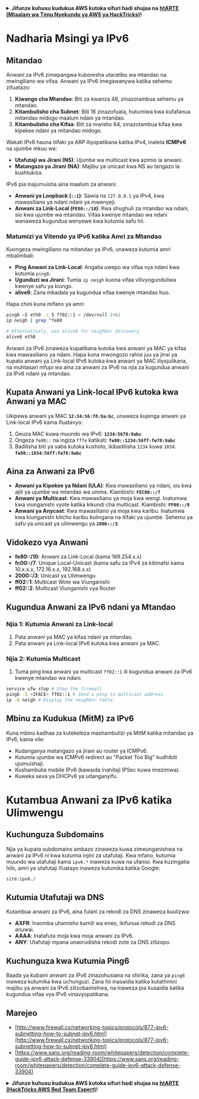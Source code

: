 <details>

<summary><strong>Jifunze kuhusu kudukua AWS kutoka sifuri hadi shujaa na</strong> <a href="https://training.hacktricks.xyz/courses/arte"><strong>htARTE (Mtaalam wa Timu Nyekundu ya AWS ya HackTricks)</strong></a><strong>!</strong></summary>

Njia nyingine za kusaidia HackTricks:

* Ikiwa unataka kuona **kampuni yako ikionekana kwenye HackTricks** au **kupakua HackTricks kwa muundo wa PDF** Angalia [**MPANGO WA KUJIUNGA**](https://github.com/sponsors/carlospolop)!
* Pata [**swag rasmi ya PEASS & HackTricks**](https://peass.creator-spring.com)
* Gundua [**Familia ya PEASS**](https://opensea.io/collection/the-peass-family), mkusanyiko wetu wa [**NFTs**](https://opensea.io/collection/the-peass-family) ya kipekee
* **Jiunge na** 💬 [**Kikundi cha Discord**](https://discord.gg/hRep4RUj7f) au [**kikundi cha telegram**](https://t.me/peass) au **tufuate** kwenye **Twitter** 🐦 [**@hacktricks_live**](https://twitter.com/hacktricks_live)**.**
* **Shiriki mbinu zako za kudukua kwa kuwasilisha PRs kwenye** [**HackTricks**](https://github.com/carlospolop/hacktricks) na [**HackTricks Cloud**](https://github.com/carlospolop/hacktricks-cloud) repos za github.

</details>


# Nadharia Msingi ya IPv6

## Mitandao

Anwani za IPv6 zimepangwa kuboresha utaratibu wa mtandao na mwingiliano wa vifaa. Anwani ya IPv6 imegawanywa katika sehemu zifuatazo:

1. **Kiwango cha Mtandao**: Biti za kwanza 48, zinazotambua sehemu ya mtandao.
2. **Kitambulisho cha Subnet**: Biti 16 zinazofuata, hutumiwa kwa kufafanua mitandao midogo maalum ndani ya mtandao.
3. **Kitambulisho cha Kifaa**: Biti za mwisho 64, zinazotambua kifaa kwa kipekee ndani ya mitandao midogo.

Wakati IPv6 hauna itifaki ya ARP iliyopatikana katika IPv4, inaleta **ICMPv6** na ujumbe mkuu wa:
- **Utafutaji wa Jirani (NS)**: Ujumbe wa multicast kwa azimio la anwani.
- **Matangazo ya Jirani (NA)**: Majibu ya unicast kwa NS au tangazo la kushtukiza.

IPv6 pia inajumuisha aina maalum za anwani:
- **Anwani ya Loopback (`::1`)**: Sawia na `127.0.0.1` ya IPv4, kwa mawasiliano ya ndani ndani ya mwenyeji.
- **Anwani za Link-Local (`FE80::/10`)**: Kwa shughuli za mtandao wa ndani, sio kwa ujumbe wa mtandao. Vifaa kwenye mtandao wa ndani wanaweza kugundua wenyewe kwa kutumia safu hii.

### Matumizi ya Vitendo ya IPv6 katika Amri za Mtandao

Kuongeza mwingiliano na mitandao ya IPv6, unaweza kutumia amri mbalimbali:
- **Ping Anwani za Link-Local**: Angalia uwepo wa vifaa vya ndani kwa kutumia `ping6`.
- **Ugunduzi wa Jirani**: Tumia `ip neigh` kuona vifaa vilivyogunduliwa kwenye safu ya kiungo.
- **alive6**: Zana mbadala ya kugundua vifaa kwenye mtandao huo.

Hapa chini kuna mifano ya amri:
```bash
ping6 –I eth0 -c 5 ff02::1 > /dev/null 2>&1
ip neigh | grep ^fe80

# Alternatively, use alive6 for neighbor discovery
alive6 eth0
```
Anwani za IPv6 zinaweza kupatikana kutoka kwa anwani ya MAC ya kifaa kwa mawasiliano ya ndani. Hapa kuna mwongozo rahisi juu ya jinsi ya kupata anwani ya Link-local IPv6 kutoka kwa anwani ya MAC iliyojulikana, na muhtasari mfupi wa aina za anwani za IPv6 na njia za kugundua anwani za IPv6 ndani ya mtandao.

## **Kupata Anwani ya Link-local IPv6 kutoka kwa Anwani ya MAC**

Ukipewa anwani ya MAC **`12:34:56:78:9a:bc`**, unaweza kujenga anwani ya Link-local IPv6 kama ifuatavyo:

1. Geuza MAC kuwa muundo wa IPv6: **`1234:5678:9abc`**
2. Ongeza `fe80::` na ingiza `fffe` katikati: **`fe80::1234:56ff:fe78:9abc`**
3. Badilisha biti ya saba kutoka kushoto, ikibadilisha `1234` kuwa `1034`: **`fe80::1034:56ff:fe78:9abc`**

## **Aina za Anwani za IPv6**

- **Anwani ya Kipekee ya Ndani (ULA)**: Kwa mawasiliano ya ndani, sio kwa ajili ya ujumbe wa mtandao wa umma. Kiambishi: **`FEC00::/7`**
- **Anwani ya Multicast**: Kwa mawasiliano ya moja kwa wengi. Inatumwa kwa viunganishi vyote katika kikundi cha multicast. Kiambishi: **`FF00::/8`**
- **Anwani ya Anycast**: Kwa mawasiliano ya moja kwa karibu. Inatumwa kwa kiunganishi kilicho karibu kulingana na itifaki ya ujumbe. Sehemu ya safu ya unicast ya ulimwengu ya **`2000::/3`**.

## **Vidokezo vya Anwani**
- **fe80::/10**: Anwani za Link-Local (kama 169.254.x.x)
- **fc00::/7**: Unique Local-Unicast (kama safu za IPv4 za kibinafsi kama 10.x.x.x, 172.16.x.x, 192.168.x.x)
- **2000::/3**: Unicast ya Ulimwengu
- **ff02::1**: Multicast Wote wa Viunganishi
- **ff02::2**: Multicast Viunganishi vya Router

## **Kugundua Anwani za IPv6 ndani ya Mtandao**

### Njia 1: Kutumia Anwani za Link-local
1. Pata anwani ya MAC ya kifaa ndani ya mtandao.
2. Pata anwani ya Link-local IPv6 kutoka kwa anwani ya MAC.

### Njia 2: Kutumia Multicast
1. Tuma ping kwa anwani ya multicast `ff02::1` ili kugundua anwani za IPv6 kwenye mtandao wa ndani.
```bash
service ufw stop # Stop the firewall
ping6 -I <IFACE> ff02::1 # Send a ping to multicast address
ip -6 neigh # Display the neighbor table
```
## Mbinu za Kudukua (MitM) za IPv6
Kuna mbinu kadhaa za kutekeleza mashambulizi ya MitM katika mitandao ya IPv6, kama vile:

- Kudanganya matangazo ya jirani au router ya ICMPv6.
- Kutumia ujumbe wa ICMPv6 redirect au "Packet Too Big" kudhibiti ujumuishaji.
- Kushambulia mobile IPv6 (kawaida inahitaji IPSec kuwa imezimwa).
- Kuweka seva ya DHCPv6 ya udanganyifu.


# Kutambua Anwani za IPv6 katika Ulimwengu

## Kuchunguza Subdomains
Njia ya kupata subdomains ambazo zinaweza kuwa zimeunganishwa na anwani za IPv6 ni kwa kutumia injini za utafutaji. Kwa mfano, kutumia muundo wa utafutaji kama `ipv6.*` inaweza kuwa na ufanisi. Kwa kuzingatia hilo, amri ya utafutaji ifuatayo inaweza kutumika katika Google:
```bash
site:ipv6./
```
## Kutumia Utafutaji wa DNS
Kutambua anwani za IPv6, aina fulani za rekodi za DNS zinaweza kuulizwa:
- **AXFR**: Inaomba uhamisho kamili wa eneo, ikifunua rekodi za DNS anuwai.
- **AAAA**: Inatafuta moja kwa moja anwani za IPv6.
- **ANY**: Utafutaji mpana unaorudisha rekodi zote za DNS zilizopo.

## Kuchunguza kwa Kutumia Ping6
Baada ya kubaini anwani za IPv6 zinazohusiana na shirika, zana ya `ping6` inaweza kutumika kwa uchunguzi. Zana hii inasaidia katika kutathmini majibu ya anwani za IPv6 zilizobainishwa, na inaweza pia kusaidia katika kugundua vifaa vya IPv6 vinavyopatikana.

## Marejeo

* [http://www.firewall.cx/networking-topics/protocols/877-ipv6-subnetting-how-to-subnet-ipv6.html](http://www.firewall.cx/networking-topics/protocols/877-ipv6-subnetting-how-to-subnet-ipv6.html)
* [https://www.sans.org/reading-room/whitepapers/detection/complete-guide-ipv6-attack-defense-33904](https://www.sans.org/reading-room/whitepapers/detection/complete-guide-ipv6-attack-defense-33904)


<details>

<summary><strong>Jifunze kuhusu kudukua AWS kutoka sifuri hadi shujaa na</strong> <a href="https://training.hacktricks.xyz/courses/arte"><strong>htARTE (HackTricks AWS Red Team Expert)</strong></a><strong>!</strong></summary>

Njia nyingine za kusaidia HackTricks:

* Ikiwa unataka kuona **kampuni yako inatangazwa kwenye HackTricks** au **kupakua HackTricks kwa muundo wa PDF** Angalia [**MPANGO WA KUJIUNGA**](https://github.com/sponsors/carlospolop)!
* Pata [**swag rasmi wa PEASS & HackTricks**](https://peass.creator-spring.com)
* Gundua [**The PEASS Family**](https://opensea.io/collection/the-peass-family), mkusanyiko wetu wa [**NFTs**](https://opensea.io/collection/the-peass-family) za kipekee
* **Jiunge na** 💬 [**Kikundi cha Discord**](https://discord.gg/hRep4RUj7f) au [**kikundi cha telegram**](https://t.me/peass) au **tufuate** kwenye **Twitter** 🐦 [**@hacktricks_live**](https://twitter.com/hacktricks_live)**.**
* **Shiriki mbinu zako za kudukua kwa kuwasilisha PR kwa** [**HackTricks**](https://github.com/carlospolop/hacktricks) na [**HackTricks Cloud**](https://github.com/carlospolop/hacktricks-cloud) github repos.

</details>
